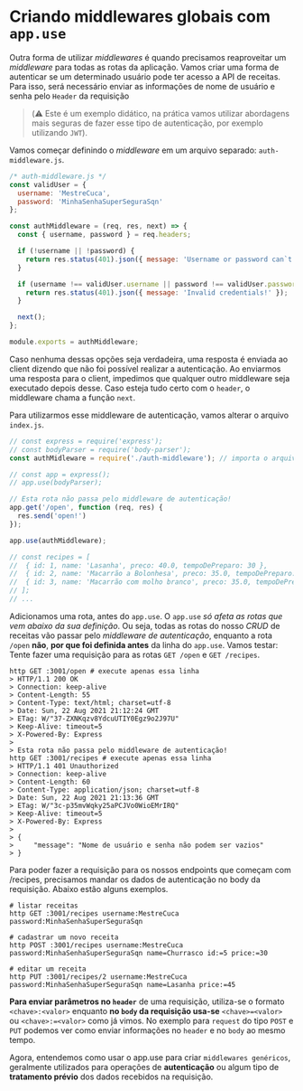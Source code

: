 # Criando middlewares globais com `app.use`
Outra forma de utilizar *middlewares* é quando precisamos reaproveitar um *middleware* para todas as rotas da aplicação. Vamos criar uma forma de autenticar se um determinado usuário pode ter acesso a API de receitas. Para isso, será necessário enviar as informações de nome de usuário e senha pelo `Header` da requisição 
> (⚠️ Este é um exemplo didático, na prática vamos utilizar abordagens mais seguras de fazer esse tipo de autenticação, por exemplo utilizando `JWT`).

Vamos começar definindo o *middleware* em um arquivo separado: `auth-middleware.js`.
```js
/* auth-middleware.js */
const validUser = {
  username: 'MestreCuca',
  password: 'MinhaSenhaSuperSeguraSqn'
};

const authMiddleware = (req, res, next) => {
  const { username, password } = req.headers;

  if (!username || !password) {
    return res.status(401).json({ message: 'Username or password can`t be blank!' });
  }

  if (username !== validUser.username || password !== validUser.password) {
    return res.status(401).json({ message: 'Invalid credentials!' });
  }

  next();
};

module.exports = authMiddleware;
```

Caso nenhuma dessas opções seja verdadeira, uma resposta é enviada ao client dizendo que não foi possível realizar a autenticação. Ao enviarmos uma resposta para o client, impedimos que qualquer outro middleware seja executado depois desse. Caso esteja tudo certo com o `header`, o middleware chama a função `next`.

Para utilizarmos esse middleware de autenticação, vamos alterar o arquivo `index.js`.
```js
// const express = require('express');
// const bodyParser = require('body-parser');
const authMidleware = require('./auth-middleware'); // importa o arquivo auth-middleware

// const app = express();
// app.use(bodyParser);

// Esta rota não passa pelo middleware de autenticação!
app.get('/open', function (req, res) {
  res.send('open!')
});

app.use(authMiddleware);

// const recipes = [
// 	{ id: 1, name: 'Lasanha', preco: 40.0, tempoDePreparo: 30 },
// 	{ id: 2, name: 'Macarrão a Bolonhesa', preco: 35.0, tempoDePreparo: 25 },
// 	{ id: 3, name: 'Macarrão com molho branco', preco: 35.0, tempoDePreparo: 25 },
// ];
// ...
```

Adicionamos uma rota, antes do `app.use`. O `app.use` *só afeta as rotas que vem abaixo da sua definição*. Ou seja, todas as rotas do nosso *CRUD* de receitas vão passar pelo *middleware de autenticação*, enquanto a rota `/open` **não**, **por que foi definida antes** da linha do `app.use`. Vamos testar: Tente fazer uma requisição para as rotas `GET /open` e `GET /recipes`.
```
http GET :3001/open # execute apenas essa linha
> HTTP/1.1 200 OK
> Connection: keep-alive
> Content-Length: 55
> Content-Type: text/html; charset=utf-8
> Date: Sun, 22 Aug 2021 21:12:24 GMT
> ETag: W/"37-ZXNKqzv8YdcuUTIY0Egz9o2J97U"
> Keep-Alive: timeout=5
> X-Powered-By: Express
>
> Esta rota não passa pelo middleware de autenticação!
http GET :3001/recipes # execute apenas essa linha
> HTTP/1.1 401 Unauthorized
> Connection: keep-alive
> Content-Length: 60
> Content-Type: application/json; charset=utf-8
> Date: Sun, 22 Aug 2021 21:13:36 GMT
> ETag: W/"3c-p35mvWqky25aPCJVo0WioEMrIRQ"
> Keep-Alive: timeout=5
> X-Powered-By: Express
>
> {
>     "message": "Nome de usuário e senha não podem ser vazios"
> }
```

Para poder fazer a requisição para os nossos endpoints que começam com /recipes, precisamos mandar os dados de autenticação no body da requisição. Abaixo estão alguns exemplos.
```
# listar receitas
http GET :3001/recipes username:MestreCuca password:MinhaSenhaSuperSeguraSqn 

# cadastrar um novo receita
http POST :3001/recipes username:MestreCuca password:MinhaSenhaSuperSeguraSqn name=Churrasco id:=5 price:=30 

# editar um receita
http PUT :3001/recipes/2 username:MestreCuca password:MinhaSenhaSuperSeguraSqn name=Lasanha price:=45 
```

**Para enviar parâmetros no `header`** de uma requisição, utiliza-se o formato `<chave>:<valor>` enquanto **no `body` da requisição usa-se** `<chave>=<valor>` ou `<chave>:=<valor>` como já vimos. No exemplo para `request` do tipo `POST` e `PUT` podemos ver como enviar informações no `header` e no `body` ao mesmo tempo.

Agora, entendemos como usar o app.use para criar `middlewares genéricos`, geralmente utilizados para operações de **autenticação** ou algum tipo de **tratamento prévio** dos dados recebidos na requisição.
